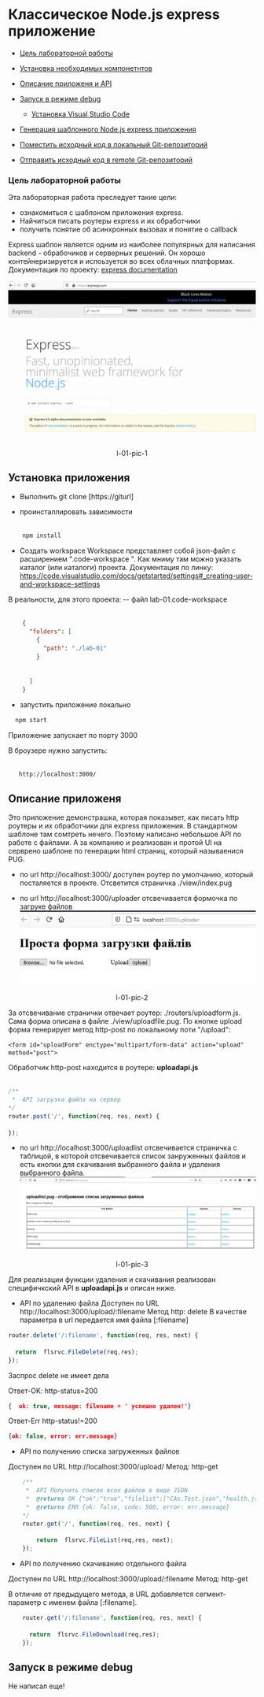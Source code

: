 #  Классическое  Node.js express  приложение 


<!-- TOC BEGIN -->
- [Цель лабораторной работы](#p1)
- [Установка необходимых компонетнтов](#p2)
- [Описание приложеня и API](#p3)
- [Запуск в режиме debug](#p4)


    - [Установка Visual Studio Code](#p4)
- [Генерация шаблонного Node.js express приложения](#p5)

- [Поместить исходный код в локальный Git-репозиторий](#p6)
- [Отправить исходный код в  remote Git-репозиторий](#p7)


<!-- TOC END -->

<a name="p1"></a>
###  Цель  лабораторной работы

Эта лабораторная работа преследует такие цели:
 - ознакомиться с шаблоном приложения express.
 - Найчиться писать роутеры express  и их обработчики 
 - получить понятие  об асинхронных вызовах и понятие о callback

Express шаблон является одним из наиболее популярных  для написания backend -  обрабочиков и серверных решений. Он хорошо контейнеризируется и испоьзуется во всех облачных платформах. Документация по проекту: [express documentation](https://expressjs.com)

<kbd><img src="doc/l-01-pic-1.png" /></kbd>
<p style="text-align: center;">l-01-pic-1</p>


<a name="p2"></a>
## Установка приложения

- Выполнить git clone [https://giturl]

- проинсталлировать зависимости

```bash

    npm install

```

- Создать workspace
Workspace  представляет собой json-файл  с расширением ".code-workspace ". Как мниму там можно указать каталог (или каталоги) проекта. Документация по линку: 
https://code.visualstudio.com/docs/getstarted/settings#_creating-user-and-workspace-settings

В реальности, для этого проекта: 
-- файл lab-01.code-workspace  

```json

    {
      "folders": [
        {
          "path": "./lab-01"
        }


      ]
    }

```


- запустить приложение локально

```bash
  npm start
```

Приложение запускает по порту 3000

В броузере нужно запустить:

```bash
   
   http://localhost:3000/

```

<a name="p3"></a>
## Описание приложеня

Это приложение демонстрашка, которая показывет, как писать http  роутеры и их обработчики для express приложения. В стандартном шаблоне там сомтреть нечего. Поэтому написано небольшое API  по работе с файлами. А за компанию и реализован и протой UI  на серврено шаблоне по генерации html страниц, который называенися PUG.


- по url http://localhost:3000/   доступен  роутер по умолчанию, который посталяется в проекте. Отсветится страничка ./view/index.pug

- по url http://localhost:3000/uploader отсвечивается формочка по загруке файлов
<kbd><img src="doc/l-01-pic-2.png" /></kbd>
<p style="text-align: center;">l-01-pic-2</p>

За отсвечивание странички отвечает роутер: ./routers/uploadform.js.  Сама форма описана в файле ./view/uploadfile.pug. По кнопке upload форма генерирует метод http-post по локальному поти "/upload": 

```text
<form id="uploadForm" enctype="multipart/form-data" action="upload" method="post">

```

Обработчик http-post находится в роутере: **uploadapi.js**

```js

/** 
 *  API загрузка файла на сервер
*/
router.post('/', function(req, res, next) {
  
});

```

- по url http://localhost:3000/uploadlist  отсвечивается страничка с таблицой, в которой отсвечивается список занруженных файлов и есть кнопки для скачивания выбранного файла и удаления выбранного файла.
<kbd><img src="doc/l-01-pic-3.png" /></kbd>
<p style="text-align: center;">l-01-pic-3</p>

Для реализации функции удаления и скачивания реализован специфичкский API в **uploadapi.js** и описан ниже.

- API  по удалению файла
Доступен по URL  http://localhost:3000/upload/:filename
Метод http:  delete
В качестве параметра в url передается имя файла [:filename]

```js
router.delete('/:filename', function(req, res, next) {

  return  flsrvc.FileDelete(req,res);
});

```

Заспрос delete не имеет дела

Ответ-OK: 
http-status=200
```json
{  ok: true, message: filename + ' успешно удален!'}    

```

Ответ-Err
http-status!=200

```json
{ok: false, error: err.message}

```

- API по получению списка загруженных файлов

Доступен по URL  http://localhost:3000/upload/
Метод: http-get

```js
    /** 
     *  API Получить список всех файлов в виде JSON
     *  @returns OK {"ok":"true","filelist":["CAs.Test.json","health.js","index.js","public.js","SchemaRouter.js"]}
     *  @returns ERR {ok: false, code: 500, error: err.message}
    */
    router.get('/', function(req, res, next) {

        return  flsrvc.FileList(req,res, next);
    });
```

- API по получению скачиванию отдельного файла

Доступен по URL  http://localhost:3000/upload/:filename
Метод: http-get

В отличие от предыдущего метода, в URL  добавляется  сегмент-параметр с именем файла [:filename].

```js
    router.get('/:filename', function(req, res, next) {

      return  flsrvc.FileDownload(req,res);
    });
```

<a name="p4"></a>
## Запуск в режиме debug

Не написал еще!